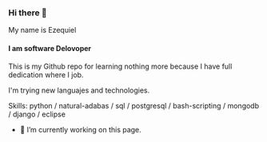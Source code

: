 ### Hi there 👋

<!--
**Eriosdev/ERiosdev** is a ✨ _special_ ✨ repository because its `README.md` (this file) appears on your GitHub profile.

Here are some ideas to get you started:

- 🔭 I’m currently working on ...
- 🌱 I’m currently learning ...
- 👯 I’m looking to collaborate on ...
- 🤔 I’m looking for help with ...
- 💬 Ask me about ...
- 📫 How to reach me: ...
- 😄 Pronouns: ...
- ⚡ Fun fact: ...
-->
 My name is Ezequiel
#### I am software Delovoper


This is my Github repo for learning nothing more because I have full dedication where I job.

I'm trying new languajes and technologies. 

Skills: python / natural-adabas / sql / postgresql / bash-scripting / mongodb / django / eclipse

- 🔭 I’m currently working on this page. 




